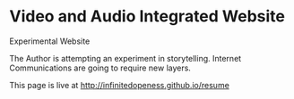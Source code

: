 # Video and Audio Integrated Website
Experimental  Website

The Author is attempting an experiment in storytelling. 
Internet Communications are going to require new layers. 

This page is live at http://infinitedopeness.github.io/resume
